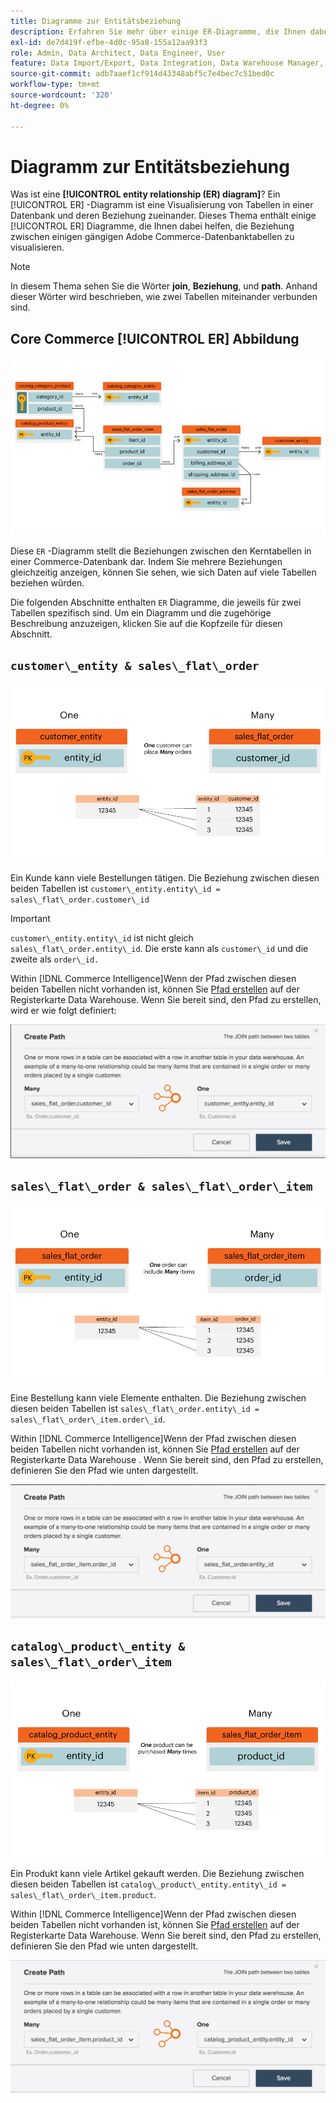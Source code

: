```yaml
---
title: Diagramme zur Entitätsbeziehung
description: Erfahren Sie mehr über einige ER-Diagramme, die Ihnen dabei helfen, die Beziehung zwischen einer Handvoll gängiger Commerce-Datenbanktabellen zu visualisieren.
exl-id: de7d419f-efbe-4d0c-95a8-155a12aa93f3
role: Admin, Data Architect, Data Engineer, User
feature: Data Import/Export, Data Integration, Data Warehouse Manager, Commerce Tables
source-git-commit: adb7aaef1cf914d43348abf5c7e4bec7c51bed0c
workflow-type: tm+mt
source-wordcount: '320'
ht-degree: 0%

---
```


# Diagramm zur Entitätsbeziehung

Was ist eine **[!UICONTROL entity relationship (ER) diagram]**? Ein [!UICONTROL ER] -Diagramm ist eine Visualisierung von Tabellen in einer Datenbank und deren Beziehung zueinander. Dieses Thema enthält einige [!UICONTROL ER] Diagramme, die Ihnen dabei helfen, die Beziehung zwischen einigen gängigen Adobe Commerce-Datenbanktabellen zu visualisieren.

>[!NOTE]
>
>In diesem Thema sehen Sie die Wörter **join**, **Beziehung**, und **path**. Anhand dieser Wörter wird beschrieben, wie zwei Tabellen miteinander verbunden sind.

## Core Commerce [!UICONTROL ER] Abbildung

![4_DB_Chart](../../assets/4_DB_Chart.png)

Diese `ER` -Diagramm stellt die Beziehungen zwischen den Kerntabellen in einer Commerce-Datenbank dar. Indem Sie mehrere Beziehungen gleichzeitig anzeigen, können Sie sehen, wie sich Daten auf viele Tabellen beziehen würden.

Die folgenden Abschnitte enthalten `ER` Diagramme, die jeweils für zwei Tabellen spezifisch sind. Um ein Diagramm und die zugehörige Beschreibung anzuzeigen, klicken Sie auf die Kopfzeile für diesen Abschnitt.

## `customer\_entity & sales\_flat\_order`

![Ein Kunde, viele Bestellungen](../../assets/2_OneCustomerManyOrders.png)

Ein Kunde kann viele Bestellungen tätigen. Die Beziehung zwischen diesen beiden Tabellen ist `customer\_entity.entity\_id = sales\_flat\_order.customer\_id`

>[!IMPORTANT]
>
>`customer\_entity.entity\_id` ist nicht gleich `sales\_flat\_order.entity\_id`. Die erste kann als `customer\_id` und die zweite als `order\_id.`

Within [!DNL Commerce Intelligence]Wenn der Pfad zwischen diesen beiden Tabellen nicht vorhanden ist, können Sie [Pfad erstellen](../data-warehouse-mgr/create-paths-calc-columns.md) auf der Registerkarte Data Warehouse. Wenn Sie bereit sind, den Pfad zu erstellen, wird er wie folgt definiert:

![](../../assets/SFO___CE_path.png)

## `sales\_flat\_order & sales\_flat\_order\_item`

![1_OneOrderManyItems](../../assets/1_OneOrderManyItems.png)

Eine Bestellung kann viele Elemente enthalten. Die Beziehung zwischen diesen beiden Tabellen ist `sales\_flat\_order.entity\_id = sales\_flat\_order\_item.order\_id`.

Within [!DNL Commerce Intelligence]Wenn der Pfad zwischen diesen beiden Tabellen nicht vorhanden ist, können Sie [Pfad erstellen](../data-warehouse-mgr/create-paths-calc-columns.md) auf der Registerkarte Data Warehouse . Wenn Sie bereit sind, den Pfad zu erstellen, definieren Sie den Pfad wie unten dargestellt.

![](../../assets/SFOI___SFO_path.png)

## `catalog\_product\_entity & sales\_flat\_order\_item`

![3_OneProductManyTimes](../../assets/3_OneProductManyTimes.png)

Ein Produkt kann viele Artikel gekauft werden. Die Beziehung zwischen diesen beiden Tabellen ist `catalog\_product\_entity.entity\_id = sales\_flat\_order\_item.product`.

Within [!DNL Commerce Intelligence]Wenn der Pfad zwischen diesen beiden Tabellen nicht vorhanden ist, können Sie [Pfad erstellen](../data-warehouse-mgr/create-paths-calc-columns.md) auf der Registerkarte Data Warehouse. Wenn Sie bereit sind, den Pfad zu erstellen, definieren Sie den Pfad wie unten dargestellt.

![](../../assets/SFOI___CPE_path.png)
